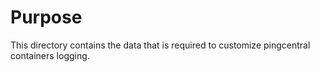 # Purpose
This directory contains the data that is required to customize pingcentral containers logging.

